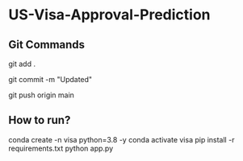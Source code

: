 # US-Visa-Approval-Prediction


## Git Commands


git add .

git commit -m "Updated"

git push origin main


## How to run?

conda create -n visa python=3.8 -y
conda activate visa
pip install -r requirements.txt
python app.py

